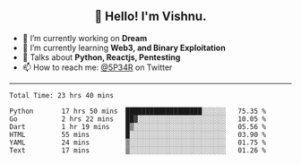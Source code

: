 <h2 align="center">👋 Hello! I'm Vishnu.</h2>


- 🔭 I’m currently working on **Dream**
- 🌱 I’m currently learning **Web3, and Binary Exploitation**
- 💬 Talks about **Python, Reactjs, Pentesting**
- 📫 How to reach me: [@5P34R](https://twitter.com/Vishnu27302693) on Twitter

---
<!--START_SECTION:waka-->

```text
Total Time: 23 hrs 40 mins

Python       17 hrs 50 mins  ███████████████████░░░░░░   75.35 %
Go           2 hrs 22 mins   ██▓░░░░░░░░░░░░░░░░░░░░░░   10.05 %
Dart         1 hr 19 mins    █▒░░░░░░░░░░░░░░░░░░░░░░░   05.56 %
HTML         55 mins         █░░░░░░░░░░░░░░░░░░░░░░░░   03.90 %
YAML         24 mins         ▒░░░░░░░░░░░░░░░░░░░░░░░░   01.75 %
Text         17 mins         ▒░░░░░░░░░░░░░░░░░░░░░░░░   01.26 %
```

<!--END_SECTION:waka-->
